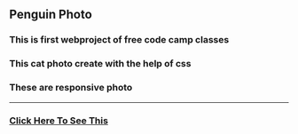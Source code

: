 ## Penguin Photo

### This is first webproject of free code camp classes
### This cat photo create with the help of css 
### These are responsive photo 
<hr>

### [Click Here To See This]( https://subratgoogle.github.io/catphoto/.)
